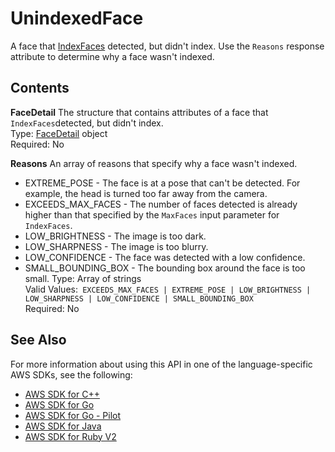 # UnindexedFace<a name="API_UnindexedFace"></a>

A face that [IndexFaces](API_IndexFaces.md) detected, but didn't index\. Use the `Reasons` response attribute to determine why a face wasn't indexed\.

## Contents<a name="API_UnindexedFace_Contents"></a>

 **FaceDetail**   <a name="rekognition-Type-UnindexedFace-FaceDetail"></a>
The structure that contains attributes of a face that `IndexFaces`detected, but didn't index\.   
Type: [FaceDetail](API_FaceDetail.md) object  
Required: No

 **Reasons**   <a name="rekognition-Type-UnindexedFace-Reasons"></a>
An array of reasons that specify why a face wasn't indexed\.   
+ EXTREME\_POSE \- The face is at a pose that can't be detected\. For example, the head is turned too far away from the camera\.
+ EXCEEDS\_MAX\_FACES \- The number of faces detected is already higher than that specified by the `MaxFaces` input parameter for `IndexFaces`\.
+ LOW\_BRIGHTNESS \- The image is too dark\.
+ LOW\_SHARPNESS \- The image is too blurry\.
+ LOW\_CONFIDENCE \- The face was detected with a low confidence\.
+ SMALL\_BOUNDING\_BOX \- The bounding box around the face is too small\.
Type: Array of strings  
Valid Values:` EXCEEDS_MAX_FACES | EXTREME_POSE | LOW_BRIGHTNESS | LOW_SHARPNESS | LOW_CONFIDENCE | SMALL_BOUNDING_BOX`   
Required: No

## See Also<a name="API_UnindexedFace_SeeAlso"></a>

For more information about using this API in one of the language\-specific AWS SDKs, see the following:
+  [AWS SDK for C\+\+](https://docs.aws.amazon.com/goto/SdkForCpp/rekognition-2016-06-27/UnindexedFace) 
+  [AWS SDK for Go](https://docs.aws.amazon.com/goto/SdkForGoV1/rekognition-2016-06-27/UnindexedFace) 
+  [AWS SDK for Go \- Pilot](https://docs.aws.amazon.com/goto/SdkForGoPilot/rekognition-2016-06-27/UnindexedFace) 
+  [AWS SDK for Java](https://docs.aws.amazon.com/goto/SdkForJava/rekognition-2016-06-27/UnindexedFace) 
+  [AWS SDK for Ruby V2](https://docs.aws.amazon.com/goto/SdkForRubyV2/rekognition-2016-06-27/UnindexedFace) 